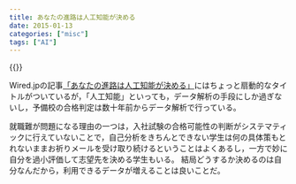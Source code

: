 ```yaml
---
title: あなたの進路は人工知能が決める
date: 2015-01-13
categories: ["misc"]
tags: ["AI"]
---
```


{{<link src="http://wired.jp/2015/01/12/next-world-04/">}}

Wired.jpの記事[「あなたの進路は人工知能が決める」](http://wired.jp/2015/01/12/next-world-04/)にはちょっと扇動的なタイトルがついているが，「人工知能」といっても，データ解析の手段にしか過ぎないし，予備校の合格判定は数十年前からデータ解析で行っている。

<!--more-->

就職難が問題になる理由の一つは，入社試験の合格可能性の判断がシステマティックに行えていないことで，自己分析をきちんとできない学生は何の具体策もとれないままお祈りメールを受け取り続けるということはよくあるし，一方で妙に自分を過小評価して志望先を決める学生もいる。
結局どうするか決めるのは自分なんだから，利用できるデータが増えることは良いことだ。

